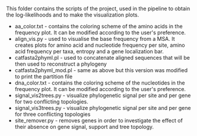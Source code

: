 This folder contains the scripts of the project, used in the pipeline to obtain the log-likelihoods and to make the visualization plots.
* aa_color.txt - contains the coloring scheme of the amino acids in the frequency plot. It can be modified according to the user's preference.
* align_vis.py - used to visualise the base frequency from a MSA. It creates plots for amino acid and nucleotide frequency per site, amino acid frequency per taxa, entropy and a gene localization bar.
* catfasta2phyml.pl - used to concatenate aligned sequences that will be then used to reconstruct a phylogeny
* catfasta2phyml_mod.pl - same as above but this version was modified to print the partition file
* dna_color.txt - contains the coloring scheme of the nucleotides in the frequency plot. It can be modified according to the user's preference.
* signal_vis2trees.py - visualize phylogenetic signal per site and per gene for two conflicting topologies.
* signal_vis3trees.py - visualize phylogenetic signal per site and per gene for three conflicting topologies
* site_remover.py - removes genes in order to investigate the effect of their absence on gene signal, support and tree topology.
